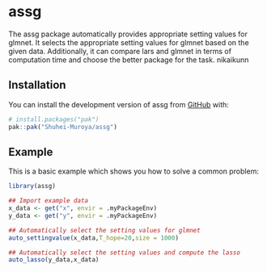 
# assg

<!-- badges: start -->
<!-- badges: end -->

The assg package automatically provides appropriate setting values for glmnet.
It selects the appropriate setting values for glmnet based on the given data.
Additionally, it can compare lars and glmnet in terms of computation time and choose the better package for the task.
nikaikunn

## Installation

You can install the development version of assg from [GitHub](https://github.com/) with:

``` r
# install.packages("pak")
pak::pak("Shuhei-Muroya/assg")
```

## Example

This is a basic example which shows you how to solve a common problem:

``` r
library(assg)

## Import example data
x_data <- get("x", envir = .myPackageEnv)
y_data <- get("y", envir = .myPackageEnv)

## Automatically select the setting values for glmnet
auto_settingvalue(x_data,T_hope=20,size = 1000)

## Automatically select the setting values and compute the lasso
auto_lasso(y_data,x_data)
```

